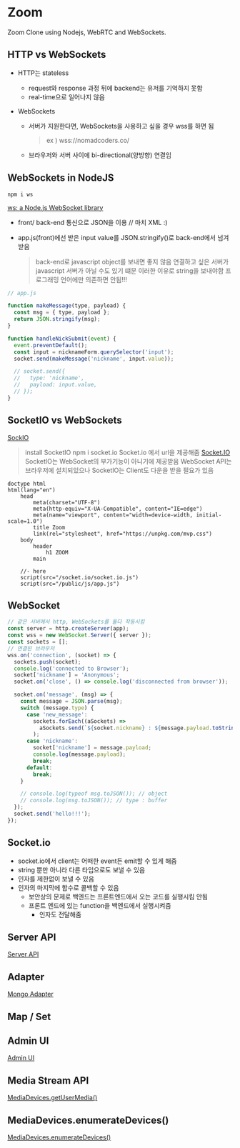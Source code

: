 # Zoom

Zoom Clone using Nodejs, WebRTC and WebSockets.

## HTTP vs WebSockets

- HTTP는 stateless

  - request와 response 과정 뒤에 backend는 유저를 기억하지 못함
  - real-time으로 일어나지 않음

- WebSockets
  - 서버가 지원한다면, WebSockets을 사용하고 싶을 경우 wss를 하면 됨
    > ex ) wss://nomadcoders.co/
  - 브라우저와 서버 사이에 bi-directional(양방향) 연결임

## WebSockets in NodeJS

`npm i ws`

[ws: a Node.js WebSocket library](https://www.npmjs.com/package/ws)

- front/ back-end 통신으로 JSON을 이용 // 마치 XML :)
- app.js(front)에선 받은 input value를 JSON.stringify()로 back-end에서 넘겨받음

  > back-end로 javascript object를 보내면 좋지 않음
  > 연결하고 싶은 서버가 javascript 서버가 아닐 수도 있기 떄문
  > 이러한 이유로 string을 보내야함
  > 프로그래밍 언어에만 의존하면 안됨!!!

```javascript
// app.js

function makeMessage(type, payload) {
  const msg = { type, payload };
  return JSON.stringify(msg);
}

function handleNickSubmit(event) {
  event.preventDefault();
  const input = nicknameForm.querySelector('input');
  socket.send(makeMessage('nickname', input.value));

  // socket.send({
  //   type: 'nickname',
  //   payload: input.value,
  // });
}
```

## SocketIO vs WebSockets

[SockIO](https://socket.io/docs/v4/)

> install SocketIO
> npm i socket.io
> Socket.io 에서 url을 제공해줌
> [Socket.IO](http://localhost:3000/socket.io/socket.io.js)
> SocketIO는 WebSocket의 부가기능이 아니기에 제공받음
> WebSocket API는 브라우저에 설치되있으나 SocketIO는 Client도 다운을 받을 필요가 있음

```pug
doctype html
html(lang="en")
    head
        meta(charset="UTF-8")
        meta(http-equiv="X-UA-Compatible", content="IE=edge")
        meta(name="viewport", content="width=device-width, initial-scale=1.0")
        title Zoom
        link(rel="stylesheet", href="https://unpkg.com/mvp.css")
    body
        header
            h1 ZOOM
        main

    //- here
    script(src="/socket.io/socket.io.js")
    script(src="/public/js/app.js")
```

## WebSocket

```javascript
// 같은 서버에서 http, WebSockets를 둘다 작동시킴
const server = http.createServer(app);
const wss = new WebSocket.Server({ server });
const sockets = [];
// 연결된 브라우저
wss.on('connection', (socket) => {
  sockets.push(socket);
  console.log('connected to Browser');
  socket['nickname'] = 'Anonymous';
  socket.on('close', () => console.log('disconnected from browser'));

  socket.on('message', (msg) => {
    const message = JSON.parse(msg);
    switch (message.type) {
      case 'new_message':
        sockets.forEach((aSockets) =>
          aSockets.send(`${socket.nickname} : ${message.payload.toString()}`)
        );
      case 'nickname':
        socket['nickname'] = message.payload;
        console.log(message.payload);
        break;
      default:
        break;
    }

    // console.log(typeof msg.toJSON()); // object
    // console.log(msg.toJSON()); // type : buffer
  });
  socket.send('hello!!!');
});
```

## Socket.io

- socket.io에서 client는 어떠한 event든 emit할 수 있게 해줌
- string 뿐만 아니라 다른 타입으로도 보낼 수 있음
- 인자를 제한없이 보낼 수 있음
- 인자의 마지막에 함수로 콜백할 수 있음
  - 보안상의 문제로 백엔드는 프론트엔드에서 오는 코드를 실행시킴 안됨
  - 프론트 엔드에 있는 function을 백엔드에서 실행시켜줌
    - 인자도 전달해줌

## Server API

[Server API](https://socket.io/docs/v4/server-api/)

## Adapter

[Mongo Adapter](https://socket.io/docs/v4/mongo-adapter/)

## Map / Set

## Admin UI

[Admin UI](https://socket.io/docs/v4/admin-ui/)

## Media Stream API

[MediaDevices.getUserMedia()](https://developer.mozilla.org/ko/docs/Web/API/MediaDevices/getUserMedia)

## MediaDevices.enumerateDevices()

[MediaDevices.enumerateDevices()](https://developer.mozilla.org/ko/docs/Web/API/MediaDevices/enumerateDevices)
